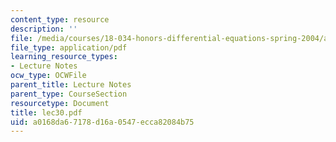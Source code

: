 ```yaml
---
content_type: resource
description: ''
file: /media/courses/18-034-honors-differential-equations-spring-2004/a0168da67178d16a0547ecca82084b75_lec30.pdf
file_type: application/pdf
learning_resource_types:
- Lecture Notes
ocw_type: OCWFile
parent_title: Lecture Notes
parent_type: CourseSection
resourcetype: Document
title: lec30.pdf
uid: a0168da6-7178-d16a-0547-ecca82084b75
---
```

